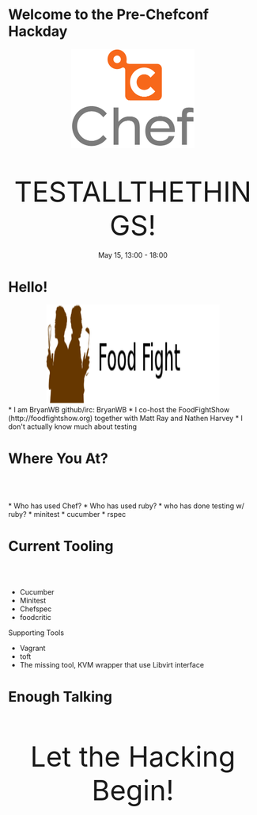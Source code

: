 # Welcome to the Pre-Chefconf Hackday

<center><img src="../images/oc-chef-logo.png" height="200" width="250"
/></center>
<br />
<br />
<br />
<center style="font-size:4em;">TESTALLTHETHINGS!</center>
<br />
<center>May 15, 13:00 - 18:00</center>

# Hello!

<center><img src="../images/FoodFightbanner100px.png" height="200" width="350"
/></center>
* I am BryanWB github/irc: BryanWB
* I co-host the FoodFightShow (http://foodfightshow.org) together with
Matt Ray and Nathen Harvey
* I don't actually know much about testing

# Where You At?

<br />
<br />
<br />
* Who has used Chef?                
* Who has used ruby?
* who has done testing w/ ruby?
   * minitest
   * cucumber
   * rspec

# Current Tooling

<br />
<br />
 
* Cucumber
* Minitest 
* Chefspec
* foodcritic

Supporting Tools <br />

* Vagrant
* toft  
* The missing tool, KVM wrapper that use Libvirt interface

# Enough Talking

<br />
<br />
<br />
<center style="font-size:4em;">Let the Hacking Begin!</center>